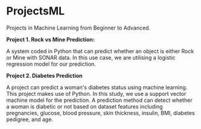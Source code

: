 # ProjectsML
Projects in Machine Learning from Beginner to Advanced.

**Project 1. Rock vs Mine Prediction:**

A system coded in Python that can predict whether an object is either Rock or Mine with SONAR data. In this use case, we are utilising a logistic regression model for our prediction.


**Project 2. Diabetes Prediction**

A project can predict a woman's diabetes status using machine learning. This project makes use of Python. In this study, we use a support vector machine model for the prediction.
A prediction method can detect whether a woman is diabetic or not based on dataset features including pregnancies, glucose, blood pressure, skin thickness, insulin, BMI, diabetes pedigree, and age.
